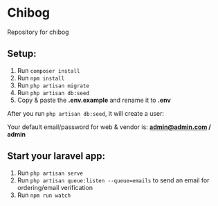 # Chibog
Repository for chibog


## Setup:

1. Run `composer install`
2. Run `npm install`
3. Run `php artisan migrate`
4. Run `php artisan db:seed`
5. Copy & paste the **.env.example** and rename it to **.env** 

After you run `php artisan db:seed`, it will create a user:

Your default email/password for web & vendor is: **admin@admin.com / admin**

## Start your laravel app:

1. Run `php artisan serve`
2. Run `php artisan queue:listen --queue=emails` to send an email for ordering/email verification
3. Run `npm run watch`
